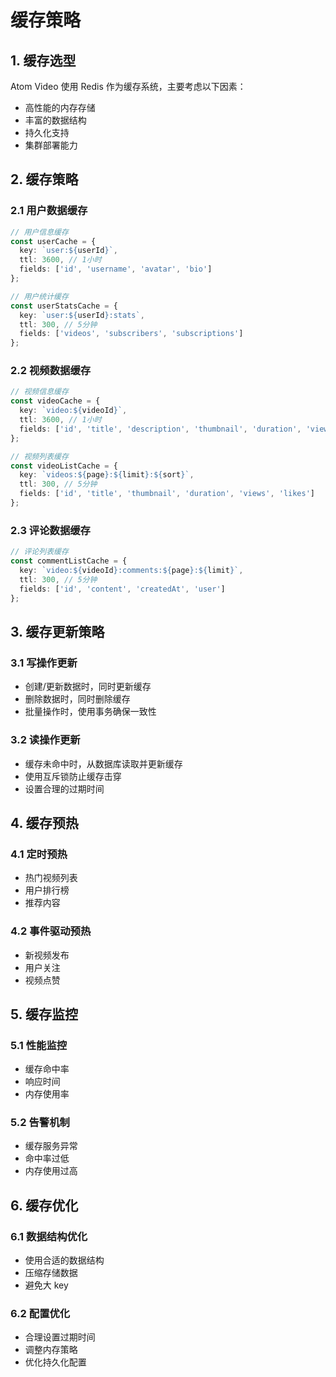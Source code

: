 # 缓存策略

## 1. 缓存选型

Atom Video 使用 Redis 作为缓存系统，主要考虑以下因素：

- 高性能的内存存储
- 丰富的数据结构
- 持久化支持
- 集群部署能力

## 2. 缓存策略

### 2.1 用户数据缓存

```typescript
// 用户信息缓存
const userCache = {
  key: `user:${userId}`,
  ttl: 3600, // 1小时
  fields: ['id', 'username', 'avatar', 'bio']
};

// 用户统计缓存
const userStatsCache = {
  key: `user:${userId}:stats`,
  ttl: 300, // 5分钟
  fields: ['videos', 'subscribers', 'subscriptions']
};
```

### 2.2 视频数据缓存

```typescript
// 视频信息缓存
const videoCache = {
  key: `video:${videoId}`,
  ttl: 3600, // 1小时
  fields: ['id', 'title', 'description', 'thumbnail', 'duration', 'views', 'likes']
};

// 视频列表缓存
const videoListCache = {
  key: `videos:${page}:${limit}:${sort}`,
  ttl: 300, // 5分钟
  fields: ['id', 'title', 'thumbnail', 'duration', 'views', 'likes']
};
```

### 2.3 评论数据缓存

```typescript
// 评论列表缓存
const commentListCache = {
  key: `video:${videoId}:comments:${page}:${limit}`,
  ttl: 300, // 5分钟
  fields: ['id', 'content', 'createdAt', 'user']
};
```

## 3. 缓存更新策略

### 3.1 写操作更新

- 创建/更新数据时，同时更新缓存
- 删除数据时，同时删除缓存
- 批量操作时，使用事务确保一致性

### 3.2 读操作更新

- 缓存未命中时，从数据库读取并更新缓存
- 使用互斥锁防止缓存击穿
- 设置合理的过期时间

## 4. 缓存预热

### 4.1 定时预热

- 热门视频列表
- 用户排行榜
- 推荐内容

### 4.2 事件驱动预热

- 新视频发布
- 用户关注
- 视频点赞

## 5. 缓存监控

### 5.1 性能监控

- 缓存命中率
- 响应时间
- 内存使用率

### 5.2 告警机制

- 缓存服务异常
- 命中率过低
- 内存使用过高

## 6. 缓存优化

### 6.1 数据结构优化

- 使用合适的数据结构
- 压缩存储数据
- 避免大 key

### 6.2 配置优化

- 合理设置过期时间
- 调整内存策略
- 优化持久化配置 
